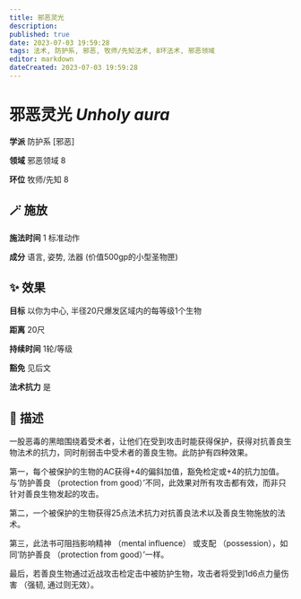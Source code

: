 ```yaml
---
title: 邪恶灵光
description: 
published: true
date: 2023-07-03 19:59:28
tags: 法术, 防护系, 邪恶, 牧师/先知法术, 8环法术, 邪恶领域
editor: markdown
dateCreated: 2023-07-03 19:59:28
---
```


# **邪恶灵光** *Unholy aura*

**学派** 防护系 \[邪恶\] 

**领域** 邪恶领域 8

**环位** 牧师/先知 8

## 🪄 施放

**施法时间** 1 标准动作

**成分** 语言, 姿势, 法器 (价值500gp的小型圣物匣)

## ✨ 效果 

**目标** 以你为中心, 半径20尺爆发区域内的每等级1个生物 

**距离** 20尺  

**持续时间** 1轮/等级 

**豁免** 见后文

**法术抗力** 是

## 📖 描述

一股恶毒的黑暗围绕着受术者，让他们在受到攻击时能获得保护，获得对抗善良生物法术的抗力，同时削弱击中受术者的善良生物。此防护有四种效果。

第一，每个被保护的生物的AC获得+4的偏斜加值，豁免检定或+4的抗力加值。与‘防护善良 （protection from good）’不同，此效果对所有攻击都有效，而非只针对善良生物发起的攻击。

第二，一个被保护的生物获得25点法术抗力对抗善良法术以及善良生物施放的法术。

第三，此法书可阻挡影响精神 （mental influence） 或支配 （possession），如同‘防护善良 （protection from good）’一样。

最后，若善良生物通过近战攻击检定击中被防护生物，攻击者将受到1d6点力量伤害 （强韧, 通过则无效）。
    